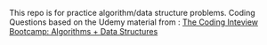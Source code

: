This repo is for practice algorithm/data structure problems.
Coding Questions based on the Udemy material from :
[The Coding Inteview Bootcamp: Algorithms + Data Structures](https://www.udemy.com/course/coding-interview-bootcamp-algorithms-and-data-structure/)